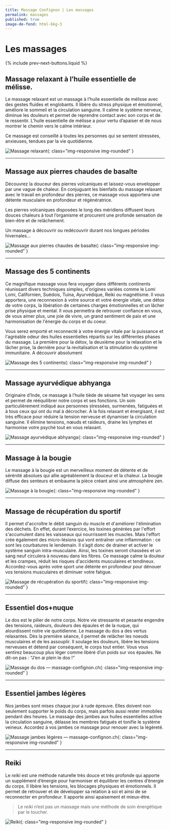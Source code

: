 ```yaml
---
title: Massage Confignon | Les massages
permalink: massages
published: true
image-de-fond: html-bkg-3
---
```


# Les massages

{% include prev-next-buttons.liquid %}

## Massage relaxant à l’huile essentielle de mélisse.

Le massage relaxant est un massage à l’huile essentielle de mélisse avec des gestes fluides et englobants. Il libère du stress physique et émotionnel, améliore le sommeil et la circulation sanguine. Il calme le système nerveux, diminue les douleurs et permet de reprendre contact avec son corps et de le ressentir. L’huile essentielle de mélisse a pour vertu d’apaiser et de nous montrer le chemin vers le calme intérieur.

Ce massage est conseillé à toutes les personnes qui se sentent stressées, anxieuses, tendues par la vie quotidienne.

![Massage relaxant](images/massage-confignon-massage-relaxant.jpg){: class="img-responsive img-rounded" }

---

## Massage aux pierres chaudes de basalte

Découvrez la douceur des pierres volcaniques et laissez-vous envelopper par une vague de chaleur. En conjuguant les bienfaits du massage relaxant avec le travail en profondeur des pierres, ce massage vous apportera une détente musculaire en profondeur et régénératrice.

Les pierres volcaniques disposées le long des méridiens diffusent leurs douces chaleurs à tout l’organisme et procurent une profonde sensation de bien-être et de relâchement.

Un massage à découvrir ou redécouvrir durant nos longues périodes hivernales...

![Massage aux pierres chaudes de basalte](images/massage-confignon-massage-pierres-chaudes.jpg){: class="img-responsive img-rounded" }

---

## Massage des 5 continents

Ce magnifique massage vous fera voyager dans différents continents réunissant divers techniques simples, d'origines variées comme le Lomi Lomi, Californien, Suédois, Tuina, Ayurvédique, Reiki ou magnétisme. 
Il vous apportera, une reconnexion à votre source et votre énergie vitale, une détox de votre corps, la libération de certaines charges émotionnelles et un lâcher prise physique et mental. 
Il vous permettra de retrouver confiance en vous, de vous aimer plus, une joie de vivre, un grand sentiment de paix et une harmonisation de l'énergie du corps et du coeur.

Vous serez emporté et reconnecté à votre énergie vitale par la puissance et l'agréable odeur des huiles essentielles répartis sur les différentes phases du massage. 
La première pour la détox, la deuxième pour la relaxation et le lâcher prise, la dernière pour la revitalisation et la stimulation du système immunitaire.
A découvrir absolument

![Massage des 5 continents](images/massagedes5continents.jpg){: class="img-responsive img-rounded" }

---

## Massage ayurvédique abhyanga

Originaire d’Inde, ce massage à l’huile tiède de sésame fait voyager les sens et permet de rééquilibrer notre corps et ses fonctions. 
Un soin particulièrement indiqué aux personnes stressées, surmenées, fatiguées et à tous ceux qui ont du mal à décrocher.
À la fois relaxant et énergisant, il est très efficace pour réduire la tension nerveuse et dynamiser la circulation sanguine. 
Il élimine tensions, nœuds et raideurs, draine les lymphes et harmonise votre psyché tout en vous relaxant.

![Massage ayurvédique abhyanga](images/massage-confignon-massage-ayurvedique.jpg){: class="img-responsive img-rounded" }

---

## Massage à la bougie

Le massage à la bougie est un merveilleux moment de détente et de sérénité absolues qui allie agréablement la douceur et la chaleur. 
La bougie diffuse des senteurs et embaume la pièce créant ainsi une atmosphère zen.

![Massage à la bougie](images/massage-confignon-massage-bougie.jpg){: class="img-responsive img-rounded" }

---

## Massage de récupération du sportif

Il permet d'accroître le débit sanguin du muscle et d'améliorer l'élimination des déchets.
En effet, durant l’exercice, les toxines générées par l'effort s'accumulent dans les vaisseaux qui nourrissent les muscles. 
Mais l'effort crée également des micro-lésions qui vont entraîner une inflammation : ce sont les courbatures le lendemain. 
Il s’agit donc de drainer et activer le système sanguin intra-musculaire. Ainsi, les toxines seront chassées et un sang neuf circulera à nouveau dans les fibres. 
Ce massage calme la douleur et les crampes, réduit les risques d'accidents musculaires et tendineux.
Accordez-vous après votre sport une détente en profondeur pour dénouer vos tensions musculaires et diminuer votre fatigue.

 ![Massage de récupération du sportif](images/velocourse2018.jpg){: class="img-responsive img-rounded" }

---

## Essentiel dos+nuque

Le dos est le pilier de notre corps. Notre vie stressante et pesante engendre des tensions, raideurs, douleurs des épaules et de la nuque, qui alourdissent notre vie quotidienne. 
Le massage du dos a des vertus relaxantes. Dès la première séance, il permet de relâcher les noeuds musculaires et de les assouplir.
Il soulage les douleurs, libère les tensions nerveuses et détend par conséquent, le corps tout entier. Vous vous sentirez beaucoup plus léger comme libéré d’un poids sur vos épaules. 
Ne dit-on pas : “J’en ai plein le dos !”

![Massage du dos — massage-confignon.ch](images/massage-essentiel-dos2018.jpg){: class="img-responsive img-rounded" }

---

## Essentiel jambes légères

Nos jambes sont mises chaque jour à rude épreuve. Elles doivent non seulement supporter le poids du corps, mais parfois aussi rester immobiles pendant des heures. 
Le massage des jambes aux huiles essentielles active la circulation sanguine, délasse les membres fatigués et tonifie le système veineux. 
Accordez à vos jambes ce massage pour renouer avec la légèreté.

![Massage jambes légères — massage-confignon.ch](images/massage-jambes-légères2018.jpg){: class="img-responsive img-rounded" }

---

## Reiki

Le *reiki* est une méthode naturelle très douce et très profonde qui apporte un supplément d’énergie pour harmoniser et équilibrer les centres d’énergie du corps.
Il libère les tensions, les blocages physiques et émotionnels. Il permet de retrouver et de développer sa relation à soi et ainsi de se reconnecter en profondeur. 
Il apporte ainsi apaisement et mieux-être.

> Le *reiki* n’est pas un massage mais une méthode de soin énergétique par le toucher.

![Reiki](images/massage-confignon-reiki.jpg){: class="img-responsive img-rounded" }
